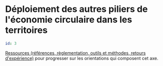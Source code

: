 # Déploiement des autres piliers de l'économie circulaire dans les territoires
```yaml
id: 3
```
[Ressources (références, règlementation, outils et méthodes, retours d'expérience)](https://www.optigede.org/sites/default/files/ressources-axe-3-referentiel-economie-circulaire.pdf) pour progresser sur les orientations qui composent cet axe.

